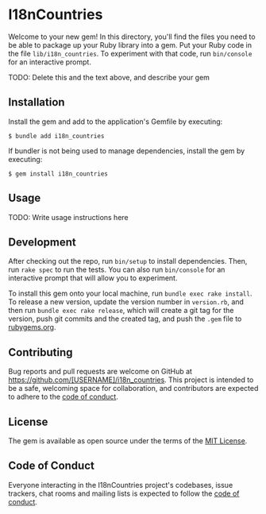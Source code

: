 # I18nCountries

Welcome to your new gem! In this directory, you'll find the files you need to be able to package up your Ruby library into a gem. Put your Ruby code in the file `lib/i18n_countries`. To experiment with that code, run `bin/console` for an interactive prompt.

TODO: Delete this and the text above, and describe your gem

## Installation

Install the gem and add to the application's Gemfile by executing:

    $ bundle add i18n_countries

If bundler is not being used to manage dependencies, install the gem by executing:

    $ gem install i18n_countries

## Usage

TODO: Write usage instructions here

## Development

After checking out the repo, run `bin/setup` to install dependencies. Then, run `rake spec` to run the tests. You can also run `bin/console` for an interactive prompt that will allow you to experiment.

To install this gem onto your local machine, run `bundle exec rake install`. To release a new version, update the version number in `version.rb`, and then run `bundle exec rake release`, which will create a git tag for the version, push git commits and the created tag, and push the `.gem` file to [rubygems.org](https://rubygems.org).

## Contributing

Bug reports and pull requests are welcome on GitHub at https://github.com/[USERNAME]/i18n_countries. This project is intended to be a safe, welcoming space for collaboration, and contributors are expected to adhere to the [code of conduct](https://github.com/[USERNAME]/i18n_countries/blob/master/CODE_OF_CONDUCT.md).

## License

The gem is available as open source under the terms of the [MIT License](https://opensource.org/licenses/MIT).

## Code of Conduct

Everyone interacting in the I18nCountries project's codebases, issue trackers, chat rooms and mailing lists is expected to follow the [code of conduct](https://github.com/[USERNAME]/i18n_countries/blob/master/CODE_OF_CONDUCT.md).
